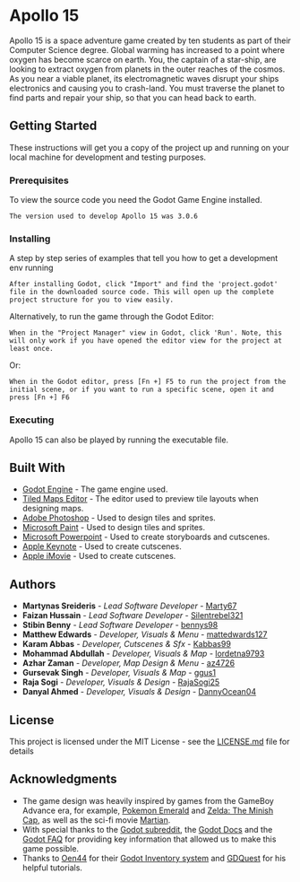 # Apollo 15

Apollo 15 is a space adventure game created by ten students as part of their Computer Science degree.
Global warming has increased to a point where oxygen has become scarce on earth. You, the captain of a star-ship, are looking to extract oxygen from planets in the outer reaches of the cosmos. As you near a viable planet, its electromagnetic waves disrupt your ships electronics and causing you to crash-land. You must traverse the planet to find parts and repair your ship, so that you can head back to earth.

## Getting Started

These instructions will get you a copy of the project up and running on your local machine for development and testing purposes.

### Prerequisites

To view the source code you need the Godot Game Engine installed.

```
The version used to develop Apollo 15 was 3.0.6
```

### Installing

A step by step series of examples that tell you how to get a development env running

```
After installing Godot, click "Import" and find the 'project.godot' file in the downloaded source code. This will open up the complete project structure for you to view easily.
```
Alternatively, to run the game through the Godot Editor:

```
When in the "Project Manager" view in Godot, click 'Run'. Note, this will only work if you have opened the editor view for the project at least once.
```
Or:
```
When in the Godot editor, press [Fn +] F5 to run the project from the initial scene, or if you want to run a specific scene, open it and press [Fn +] F6
```

### Executing

Apollo 15 can also be played by running the executable file.

## Built With

* [Godot Engine](https://godotengine.org/download/) - The game engine used.
* [Tiled Maps Editor](https://www.mapeditor.org/) - The editor used to preview tile layouts when designing maps.
* [Adobe Photoshop](https://www.adobe.com/uk/products/photoshop.html) - Used to design tiles and sprites.
* [Microsoft Paint](https://support.microsoft.com/en-gb/help/4027344/windows-10-get-microsoft-paint) - Used to design tiles and sprites.
* [Microsoft Powerpoint](https://products.office.com/en-gb/powerpoint) - Used to create storyboards and cutscenes.
* [Apple Keynote](https://www.apple.com/keynote/) - Used to create cutscenes.
* [Apple iMovie](https://www.apple.com/imovie/) - Used to create cutscenes.

## Authors

* **Martynas Sreideris** - *Lead Software Developer* - [Marty67](https://github.com/Marty67)
* **Faizan Hussain** - *Lead Software Developer* - [Silentrebel321](https://github.com/Silentrebel321)
* **Stibin Benny** - *Lead Software Developer* - [bennys98](https://github.com/bennys98)
* **Matthew Edwards** - *Developer, Visuals & Menu* - [mattedwards127](https://github.com/mattedwards127)
* **Karam Abbas** - *Developer, Cutscenes & Sfx* - [Kabbas99](https://github.com/Kabbas99)
* **Mohammad Abdullah** - *Developer, Visuals & Map* - [lordetna9793](https://github.com/lordetna9793)
* **Azhar Zaman** - *Developer, Map Design & Menu* - [az4726](https://github.com/az4726)
* **Gursevak Singh** - *Developer, Visuals & Map* - [ggus1](https://github.com/ggus1)
* **Raja Sogi** - *Developer, Visuals & Design* - [RajaSogi25](https://github.com/RajaSogi25)
* **Danyal Ahmed** - *Developer, Visuals & Design* - [DannyOcean04](https://github.com/DannyOcean04)

## License

This project is licensed under the MIT License - see the [LICENSE.md](LICENSE.md) file for details

## Acknowledgments

* The game design was heavily inspired by games from the GameBoy Advance era, for example, [Pokemon Emerald](https://en.wikipedia.org/wiki/Pok%C3%A9mon_Emerald) and [Zelda: The Minish Cap](https://en.wikipedia.org/wiki/The_Legend_of_Zelda:_The_Minish_Cap), as well as the sci-fi movie [Martian](https://en.wikipedia.org/wiki/The_Martian_(film)).
* With special thanks to the [Godot subreddit](https://www.reddit.com/r/godot), the [Godot Docs](https://docs.godotengine.org/en/3.0/getting_started/step_by_step/intro_to_the_editor_interface.html) and the [Godot FAQ](https://github.com/godotengine/godot-docs/blob/master/about/faq.rst) for providing key information that allowed us to make this game possible.
* Thanks to [Oen44](https://github.com/Oen44) for their [Godot Inventory system](https://github.com/Oen44/Godot-Inventory) and [GDQuest](https://www.youtube.com/channel/UCxboW7x0jZqFdvMdCFKTMsQ) for his helpful tutorials.

